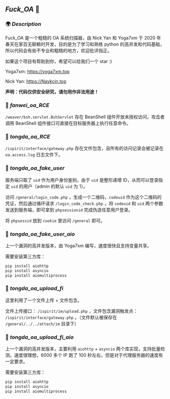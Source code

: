## _Fuck_OA_ 🚀

### 🌍 _Description_

Fuck_OA 是一个粗糙的 OA 系统扫描器，由 Nick Yan 和 Yoga7xm 于 2020 年春天在家百无聊赖时开发，目的是为了学习和熟练 python 的高并发和代码基础，所以代码会有些不专业和粗糙的地方，欢迎批评指正。

如果这个项目有帮助到你，希望可以给我们一个 star :)

Yoga7xm: https://yoga7xm.top

Nick Yan: https://Naykcin.top

**声明：代码仅供安全研究，请勿用作非法用途！**



### 📍 _fanwei_oa_RCE_

`/weaver/bsh.servlet.BshServlet` 存在 BeanShell 组件开放未授权访问，攻击者调用 BeanShell 组件接口可直接在目标服务器上执行任意命令。



### 📍 _tongda_oa_RCE_

`/ispirit/interface/gateway.php` 存在文件包含，且所有的访问记录会被记录在 `oa.access.log` 日志文件下。



### 📍 _tongda_oa_fake_user_

服务端只取了 `uid` 作为用户身份鉴别，由于 `uid` 是整形递增 ID，从而可以登录指定 `uid` 的用户（admin 的默认 `uid` 为 1）。

访问 `/general/login_code.php` ，生成一个二维码，`codeuid` 作为这个二维码的凭证，然后通过循环请求 `/login_code_check.php` ，将 `codeuid` 和 `uid` 两个参数发送到服务端，即可拿到 `phpsessionid` 完成伪造任意用户登录。

将 `phpsessid` 放到 `cookie` 里访问 `/general` 即可。



### 📍 _tongda_oa_fake_user_aio_

上一个漏洞的高并发版本，由 Yoga7xm 编写，速度很快且支持变量共享。

需要安装第三方库：

```bash
pip install aiohttp
pip install asyncio
pip install aiomultiprocess
```



### 📍 _tongda_oa_upload_fi_

这里利用了一个文件上传 + 文件包含。

文件上传接口： `/ispirit/im/upload.php` ，文件包含漏洞触发点： `/ispirit/interface/gateway.php` 。（文件默认被保存在 `/general/../../attach/im` 目录下）



### 📍 _tongda_oa_upload_fi_aio_

上一个漏洞的高并发版本，主要利用 `aiohttp` + `asyncio` 两个库实现，支持批量检测。速度很理想，6000 多个 IP 跑了 100 秒左右，但是对于代理服务器的速度有一定要求。

需要安装第三方库：

```bash
pip install aiohttp
pip install asyncio
pip install aiomultiprocess
```

